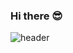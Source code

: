 ### Hi there 😎
![header](https://capsule-render.vercel.app/api?type=cylinder&color=1b4332&fontColor=95d5b2&height=100&section=header&text=Lee%20Hyun%20Seung&fontSize=30&animation=twinkling)
<!--
**gesal03/gesal03** is a ✨ _special_ ✨ repository because its `README.md` (this file) appears on your GitHub profile.

Here are some ideas to get you started:

- 🔭 I’m currently working on ...
- 🌱 I’m currently learning ...
- 👯 I’m looking to collaborate on ...
- 🤔 I’m looking for help with ...
- 💬 Ask me about ...
- 📫 How to reach me: ...
- 😄 Pronouns: ...
- ⚡ Fun fact: ...
-->
